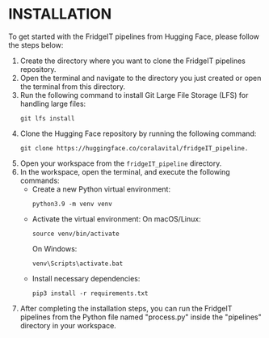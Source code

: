# INSTALLATION
To get started with the FridgeIT pipelines from Hugging Face, please follow the steps below:
1. Create the directory where you want to clone the FridgeIT pipelines repository.
2. Open the terminal and navigate to the directory you just created or open the terminal from this directory.
3. Run the following command to install Git Large File Storage (LFS) for handling large files: <br>
    ```
   git lfs install
   ```
4. Clone the Hugging Face repository by running the following command:<br>
    ```
   git clone https://huggingface.co/coralavital/fridgeIT_pipeline.
    ```
5. Open your workspace from the `fridgeIT_pipeline` directory.
6. In the workspace, open the terminal, and execute the following commands:
    - Create a new Python virtual environment:<br>
      ```
      python3.9 -m venv venv
      ```
    - Activate the virtual environment:
      On macOS/Linux:<br>
        ```
      source venv/bin/activate
        ```
      On Windows:<br>
        ```
        venv\Scripts\activate.bat
      ```
    - Install necessary dependencies:<br>
      ```
      pip3 install -r requirements.txt
      ```
7. After completing the installation steps, you can run the FridgeIT pipelines from the Python file named "process.py" inside the "pipelines" directory in your workspace.
